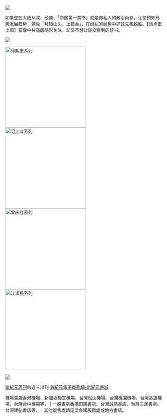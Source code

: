<a id="user-content-header" target="_blank" href="https://d2s2wi1fnz3swh.cloudfront.net/cn/books/shop?m=https://d2s2wi1fnz3swh.cloudfront.net&amp;u=1001web"><img border="0" src="https://cloud.githubusercontent.com/assets/18081243/18481052/d8827a34-79a8-11e6-82b8-ecca44ca7e98.jpg" style="max-width:100%;"></a>
<p>如果您在大陆从政、经商，「中国第一禁书」就是你私人的政治內參，让您预知局势发展趋势，避免「拜错山头，上错香」，在纷乱的局势中抓住先机致胜。【请点击上图】获取中共高层随时关注，却又不想让民众看到的禁书。
</p>
<p><img src="https://cloud.githubusercontent.com/assets/19661274/16099610/8207e1c8-339c-11e6-93e0-b78ff89e6833.png"></p>
<a id="user-content-book-H02" target="_blank" href="https://d2s2wi1fnz3swh.cloudfront.net/cn/book/新紀元薄-王-谷案黑幕系列-88384682?m=https://d2s2wi1fnz3swh.cloudfront.net&amp;u=1001web" title="薄熙来系列"><img border="0" height="260" alt="薄熙来系列" src="https://cloud.githubusercontent.com/assets/18081243/18481066/e0b64c30-79a8-11e6-8160-fbda47cc3f5f.jpg" style="max-width:100%;"></a>
<a id="user-content-book-H03" target="_blank" href="https://d2s2wi1fnz3swh.cloudfront.net/cn/book/新紀元習江生死鬥全集系列-46270188?m=https://d2s2wi1fnz3swh.cloudfront.net&amp;u=1001web" title="习江斗系列"><img border="0" height="260" alt="习江斗系列" src="https://cloud.githubusercontent.com/assets/18081243/18481086/ed55931a-79a8-11e6-9f2d-e28fc3447d1e.jpg" style="max-width:100%;"></a>
<a id="user-content-book-H04" target="_blank" href="https://d2s2wi1fnz3swh.cloudfront.net/cn/book/新紀元大陸最陰險官員曾慶紅-2687641?m=https://d2s2wi1fnz3swh.cloudfront.net&amp;u=1001web" title="曾庆红系列"><img border="0" height="260" alt="曾庆红系列" src="https://cloud.githubusercontent.com/assets/18081243/18481092/f24ff2c0-79a8-11e6-984f-71c3385a21be.jpg" style="max-width:100%;"></a>
<a id="user-content-book-H05" target="_blank" href="https://d2s2wi1fnz3swh.cloudfront.net/cn/book/新紀元抓捕江澤民系列-44841533?m=https://d2s2wi1fnz3swh.cloudfront.net&amp;u=1001web" title="江泽民系列"><img border="0" height="260" alt="江泽民系列" src="https://cloud.githubusercontent.com/assets/18081243/18481104/fddcc438-79a8-11e6-8b20-1cc27e87e57f.jpg" style="max-width:100%;"></a>
<p><img src="https://user-images.githubusercontent.com/18081243/43032100-30c5b432-8cf2-11e8-95de-d2cfe1c788c8.png"></p>
<p><a id="user-content-xjyweekly" target="_blank" href="https://github.com/xjy16/weekly/blob/master/README.md">新紀元周刊</a>每週三出刊
<a id="user-content-xjybook" target="_blank" href="https://d2s2wi1fnz3swh.cloudfront.net/cn/books/shop?m=https://d2s2wi1fnz3swh.cloudfront.net&amp;u=1001web">新紀元電子商務網-新紀元書城</a>.</p>
<p>機場書店香港機場、新加坡樟宜機場、台灣松山機場、台灣桃園機場、台灣高雄機場、台灣台中機場等。 | 一般書店香港田園書店、台灣誠品書店、台灣三民書店、台灣建弘書店等。   | 其他販售處請逕洽各國服務處或地方書店。</p>
